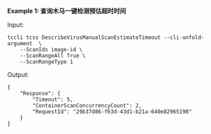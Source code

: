 **Example 1: 查询木马一键检测预估超时时间**



Input: 

```
tccli tcss DescribeVirusManualScanEstimateTimeout --cli-unfold-argument  \
    --ScanIds image-id \
    --ScanRangeAll True \
    --ScanRangeType 1
```

Output: 
```
{
    "Response": {
        "Timeout": 5,
        "ContainerScanConcurrencyCount": 2,
        "RequestId": "29b37d86-f63d-43d1-b21a-640e82965198"
    }
}
```

